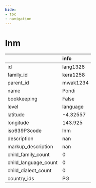```yaml
---
hide:
- toc
- navigation
---
```

# lnm
|                      | info     |
|:---------------------|:---------|
| id                   | lang1328 |
| family_id            | kera1258 |
| parent_id            | mwak1234 |
| name                 | Pondi    |
| bookkeeping          | False    |
| level                | language |
| latitude             | -4.32557 |
| longitude            | 143.925  |
| iso639P3code         | lnm      |
| description          | nan      |
| markup_description   | nan      |
| child_family_count   | 0        |
| child_language_count | 0        |
| child_dialect_count  | 0        |
| country_ids          | PG       |